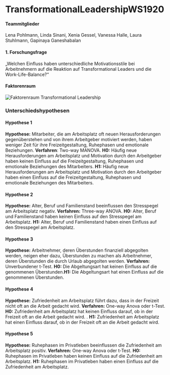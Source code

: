 # TransformationalLeadershipWS1920

#### Teammitglieder

Lena Pohlmann, Linda Sinani, Xenia Gessel, Vanessa Halle, Laura Stuhlmann, Gapinaya Ganeshabalan

#### 1. Forschungsfrage

„Welchen Einfluss haben unterschiedliche Motivationsstile bei Arbeitnehmern auf die Reaktion auf Transformational Leaders und die Work-Life-Balance?“

#### Faktorenraum 

![Faktorenraum Transformational Leadership](https://github.com/Gapinaya/TransformationalLeadershipWS1920/blob/master/Images/Faktorenraum%20Transformational%20Leadership.jpg)

### Unterschiedshypothesen

#### Hypothese 1

**Hypothese:** Mitarbeiter, die am Arbeitsplatz oft neuen Herausforderungen gegenüberstehen und von ihrem Arbeitgeber motiviert werden, haben weniger Zeit für ihre Freizeitgestaltung, Ruhephasen und emotionale Beziehungen. **Verfahren**: Two-way MANOVA. **H0:** Häufig neue Herausforderungen am Arbeitsplatz und Motivation durch den Arbeitgeber haben keinen Einfluss auf die Freizeitgestaltung, Ruhephasen und emotionale Beziehungen des Mitarbeiters. **H1:** Häufig neue Herausforderungen am Arbeitsplatz und Motivation durch den Arbeitgeber haben einen Einfluss auf die Freizeitgestaltung, Ruhephasen und emotionale Beziehungen des Mitarbeiters.  

#### Hypothese 2

**Hypothese:** Alter, Beruf und Familienstand beeinflussen den Stresspegel am Arbeitsplatz negativ. **Verfahren:** Three-way ANOVA. **H0:** Alter, Beruf und Familienstand haben keinen Einfluss auf den Stresspegel am Arbeitsplatz. **H1:** Alter, Beruf und Familienstand haben einen Einfluss auf den Stresspegel am Arbeitsplatz.

#### Hypothese 3

**Hypothese:** Arbeitnehmer, deren Überstunden finanziell abgegolten werden, neigen eher dazu, Überstunden zu machen als Arbeitnehmer, deren Überstunden die durch Urlaub abgegolten werden. **Verfahren:** Unverbundener t-Test. **H0:** Die Abgeltungsart hat keinen Einfluss auf die genommenen Überstunden.**H1:** Die Abgeltungsart hat einen Einfluss auf die genommenen Überstunden.

#### Hypothese 4

**Hypothese:** Zufriedenheit am Arbeitsplatz führt dazu, dass in der Freizeit nicht oft an die Arbeit gedacht wird. **Verfahren:** One-way Anova oder t-Test. **H0:** Zufriedenheit am Arbeitsplatz hat keinen Einfluss darauf, ob in der Freizeit oft an die Arbeit gedacht wird. . **H1:** Zufriedenheit am Arbeitsplatz hat einen Einfluss darauf, ob in der Freizeit oft an die Arbeit gedacht wird.

#### Hypothese 5

**Hypothese:** Ruhephasen im Privatleben beeinflussen die Zufriedenheit am Arbeitsplatz positiv. **Verfahren:** One-way Anova oder t-Test. **H0:** Ruhephasen im Privatleben haben keinen Einfluss auf die Zufriedenheit am Arbeitsplatz. **H1:** Ruhephasen im Privatleben haben einen Einfluss auf die Zufriedenheit am Arbeitsplatz.

